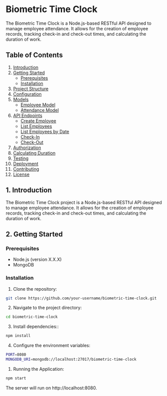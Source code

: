 # Biometric Time Clock

The Biometric Time Clock is a Node.js-based RESTful API designed to manage employee attendance. It allows for the creation of employee records, tracking check-in and check-out times, and calculating the duration of work.

## Table of Contents

1. [Introduction](#introduction)
2. [Getting Started](#getting-started)
   - [Prerequisites](#prerequisites)
   - [Installation](#installation)
3. [Project Structure](#project-structure)
4. [Configuration](#configuration)
5. [Models](#models)
   - [Employee Model](#employee-model)
   - [Attendance Model](#attendance-model)
6. [API Endpoints](#api-endpoints)
   - [Create Employee](#create-employee)
   - [List Employees](#list-employees)
   - [List Employees by Date](#list-employees-by-date)
   - [Check-In](#check-in)
   - [Check-Out](#check-out)
7. [Authorization](#authorization)
8. [Calculating Duration](#calculating-duration)
9. [Testing](#testing)
10. [Deployment](#deployment)
11. [Contributing](#contributing)
12. [License](#license)

## 1. Introduction<a name="introduction"></a>

The Biometric Time Clock project is a Node.js-based RESTful API designed to manage employee attendance. It allows for the creation of employee records, tracking check-in and check-out times, and calculating the duration of work.

## 2. Getting Started<a name="getting-started"></a>

### Prerequisites<a name="prerequisites"></a>

- Node.js (version X.X.X)
- MongoDB

### Installation<a name="installation"></a>

1. Clone the repository:

```bash
git clone https://github.com/your-username/biometric-time-clock.git
```

2. Navigate to the project directory:

```bash
cd biometric-time-clock
```

3. Install dependencies::

```bash
npm install
```

4. Configure the environment variables:

```bash
PORT=8080
MONGODB_URI=mongodb://localhost:27017/biometric-time-clock
```

1.  Running the Application:

```bash
npm start
```

The server will run on http://localhost:8080.
